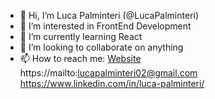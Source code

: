 - 👋 Hi, I’m Luca Palminteri (@LucaPalminteri)
- 👀 I’m interested in FrontEnd Development
- 🌱 I’m currently learning React
- 💞️ I’m looking to collaborate on anything
- 📫 How to reach me: 
<a href="https://lucapalminteri.com/" target="_blank">Website<a>
                      https://mailto:lucapalminteri02@gmail.com <br>
                      https://www.linkedin.com/in/luca-palminteri/

<!---
LucaPalminteri/LucaPalminteri is a ✨ special ✨ repository because its `README.md` (this file) appears on your GitHub profile.
You can click the Preview link to take a look at your changes.
--->
